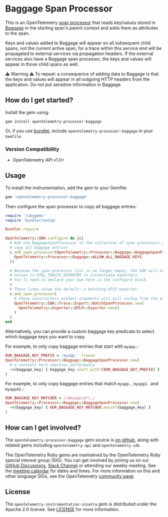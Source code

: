 # Baggage Span Processor

This is an OpenTelemetry [span processor](https://opentelemetry.io/docs/specs/otel/trace/sdk/#span-processor) that reads key/values stored in [Baggage](https://opentelemetry.io/docs/specs/otel/baggage/api/) in the starting span's parent context and adds them as attributes to the span.

Keys and values added to Baggage will appear on all subsequent child spans, not the current active span, for a trace within this service *and* will be propagated to external services via propagation headers.
If the external services also have a Baggage span processor, the keys and values will appear in those child spans as well.

⚠️ Warning ⚠️
To repeat: a consequence of adding data to Baggage is that the keys and values will appear in all outgoing HTTP headers from the application.
Do not put sensitive information in Baggage.

## How do I get started?

Install the gem using:

```console
gem install opentelemetry-processor-baggage
```

Or, if you use [bundler][bundler-home], include `opentelemetry-processor-baggage` in your `Gemfile`.

### Version Compatibility

* OpenTelemetry API v1.0+

## Usage

To install the instrumentation, add the gem to your Gemfile:

```ruby
gem 'opentelemetry-processor-baggage'
```

Then configure the span processor to copy all baggage entries:

```ruby
require 'rubygems'
require 'bundler/setup'

Bundler.require

OpenTelemetry::SDK.configure do |c|
  # Add the BaggageSpanProcessor to the collection of span processors and
  # copy all baggage entries
  c.add_span_processor(OpenTelemetry::Processor::Baggage::BaggageSpanProcessor.new(
    OpenTelemetry::Processor::Baggage::ALLOW_ALL_BAGGAGE_KEYS
  ))

  # Because the span processor list is no longer empty, the SDK will not use the
  # values in OTEL_TRACES_EXPORTER to instantiate exporters.
  # You'll need to declare your own here in the configure block.
  #
  # These lines setup the default: a batching OTLP exporter.
  c.add_span_processor(
    # these constructors without arguments will pull config from the environment
    OpenTelemetry::SDK::Trace::Export::BatchSpanProcessor.new(
      OpenTelemetry::Exporter::OTLP::Exporter.new()
    )
  )
end
```

Alternatively, you can provide a custom baggage key predicate to select which baggage keys you want to copy.

For example, to only copy baggage entries that start with `myapp.`:

```ruby
OUR_BAGGAGE_KEY_PREFIX = 'myapp.'.freeze
OpenTelemetry::Processor::Baggage::BaggageSpanProcessor.new(
  # a constant here improves performance
  ->(baggage_key) { baggage_key.start_with?(OUR_BAGGAGE_KEY_PREFIX) }
)
```

For example, to only copy baggage entries that match `myapp.`, `myapp1.` and `myapp42.`:

```ruby
OUR_BAGGAGE_KEY_MATCHER = /\Amyapp\d*\./
OpenTelemetry::Processor::Baggage::BaggageSpanProcessor.new(
  ->(baggage_key) { OUR_BAGGAGE_KEY_MATCHER.match?(baggage_key) }
)
```

## How can I get involved?

The `opentelemetry-processor-baggage` gem source is [on github][repo-github], along with related gems including `opentelemetry-api` and `opentelemetry-sdk`.

The OpenTelemetry Ruby gems are maintained by the OpenTelemetry Ruby special interest group (SIG). You can get involved by joining us on our [GitHub Discussions][discussions-url], [Slack Channel][slack-channel] or attending our weekly meeting. See the [meeting calendar][community-meetings] for dates and times. For more information on this and other language SIGs, see the OpenTelemetry [community page][ruby-sig].

## License

The `opentelemetry-instrumentation-sinatra` gem is distributed under the Apache 2.0 license. See [LICENSE][license-github] for more information.

[bundler-home]: https://bundler.io
[repo-github]: https://github.com/open-telemetry/opentelemetry-ruby-contrib
[license-github]: https://github.com/open-telemetry/opentelemetry-ruby-contrib/blob/main/LICENSE
[ruby-sig]: https://github.com/open-telemetry/community#ruby-sig
[community-meetings]: https://github.com/open-telemetry/community#community-meetings
[slack-channel]: https://cloud-native.slack.com/archives/C01NWKKMKMY
[discussions-url]: https://github.com/open-telemetry/opentelemetry-ruby/discussions
